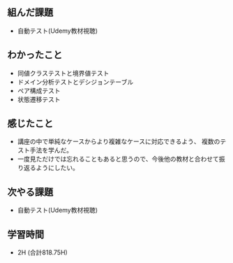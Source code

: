 ## 組んだ課題
- 自動テスト(Udemy教材視聴)

## わかったこと
- 同値クラステストと境界値テスト
- ドメイン分析テストとデシジョンテーブル
- ペア構成テスト
- 状態遷移テスト
  
## 感じたこと  
- 講座の中で単純なケースからより複雑なケースに対応できるよう、
複数のテスト手法を学んだ。
- 一度見ただけでは忘れることもあると思うので、今後他の教材と合わせて振り返るようにしたい。

## 次やる課題  
- 自動テスト(Udemy教材視聴)
  
## 学習時間  
- 2H (合計818.75H)
